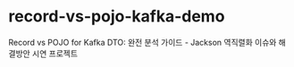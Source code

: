 # record-vs-pojo-kafka-demo
Record vs POJO for Kafka DTO: 완전 분석 가이드 - Jackson 역직렬화 이슈와 해결방안 시연 프로젝트
